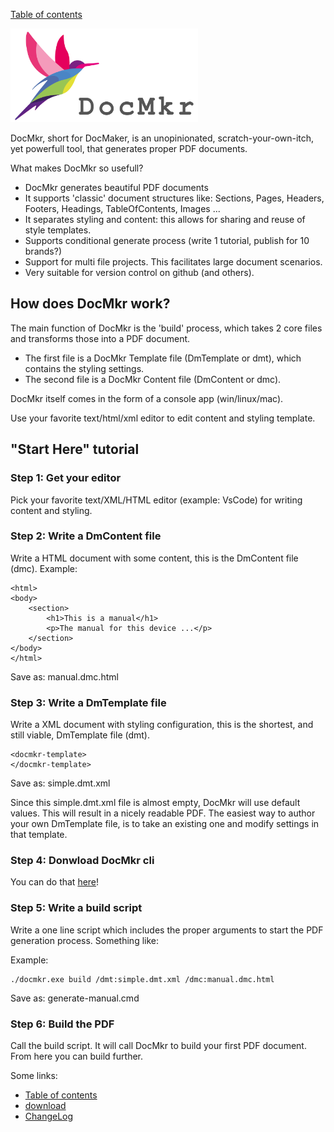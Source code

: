 [Table of contents](toc.md)

<img src="https://github.com/LetsWrappIt/DocMkr/blob/main/images/DocMkr_logo_1280x640.png" width="300" height="150">

DocMkr, short for DocMaker, is an unopinionated, scratch-your-own-itch, yet powerfull tool, that generates proper PDF documents.

What makes DocMkr so usefull?
- DocMkr generates beautiful PDF documents
- It supports 'classic' document structures like: Sections, Pages, Headers, Footers, Headings, TableOfContents, Images ... 
- It separates styling and content: this allows for sharing and reuse of style templates.
- Supports conditional generate process (write 1 tutorial, publish for 10 brands?)
- Support for multi file projects. This facilitates large document scenarios.
- Very suitable for version control on github (and others).


## How does DocMkr work?
The main function of DocMkr is the 'build' process, which takes 2 core files and transforms those into a PDF document.

- The first file is a DocMkr Template file (DmTemplate or dmt), which contains the styling settings.
- The second file is a DocMkr Content file (DmContent or dmc).

DocMkr itself comes in the form of a console app (win/linux/mac).

Use your favorite text/html/xml editor to edit content and styling template.

## "Start Here" tutorial

### Step 1: Get your editor
Pick your favorite text/XML/HTML editor (example: VsCode) for writing content and styling. 

### Step 2: Write a DmContent file
Write a HTML document with some content, this is the DmContent file (dmc).
Example:
```
<html>
<body>
    <section>
        <h1>This is a manual</h1>
        <p>The manual for this device ...</p>
    </section>
</body>
</html>
```
Save as: manual.dmc.html


### Step 3: Write a DmTemplate file
Write a XML document with styling configuration, this is the shortest, and still viable, DmTemplate file (dmt).
```
<docmkr-template>
</docmkr-template>
```
Save as: simple.dmt.xml

 Since this simple.dmt.xml file is almost empty, DocMkr will use default values. This will result in a nicely readable PDF. 
 The easiest way to author your own DmTemplate file, is to take an existing one and modify settings in that template.

### Step 4: Donwload DocMkr cli

You can do that [here](download.md)!


### Step 5: Write a build script

Write a one line script which includes the proper arguments to start the PDF generation process. Something like:

Example:
```
./docmkr.exe build /dmt:simple.dmt.xml /dmc:manual.dmc.html
```

Save as: generate-manual.cmd

### Step 6: Build the PDF
Call the build script. It will call DocMkr to build your first PDF document.
From here you can build further.



Some links:
- [Table of contents](toc.md)
- [download](download.md)
- [ChangeLog](changelog.md)
